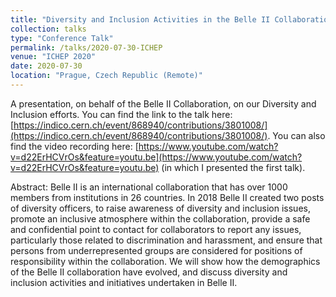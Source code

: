 ```yaml
---
title: "Diversity and Inclusion Activities in the Belle II Collaboration."
collection: talks
type: "Conference Talk"
permalink: /talks/2020-07-30-ICHEP
venue: "ICHEP 2020"
date: 2020-07-30
location: "Prague, Czech Republic (Remote)"
---
```

A presentation, on behalf of the Belle II Collaboration, on our Diversity and Inclusion efforts.
You can find the link to the talk here: [https://indico.cern.ch/event/868940/contributions/3801008/](https://indico.cern.ch/event/868940/contributions/3801008/). You can also find the video recording here: [https://www.youtube.com/watch?v=d22ErHCVrOs&feature=youtu.be](https://www.youtube.com/watch?v=d22ErHCVrOs&feature=youtu.be) (in which I presented the first talk).

Abstract:
Belle II is an international collaboration that has over 1000 members
from institutions in 26 countries. In 2018 Belle II created two posts
of diversity officers, to raise awareness of diversity and inclusion
issues, promote an inclusive atmosphere within the collaboration,
provide a safe and confidential point to contact for collaborators to
report any issues, particularly those related to discrimination and
harassment, and ensure that persons from underrepresented groups are
considered for positions of responsibility within the collaboration. We
will show how the demographics of the Belle II collaboration have
evolved, and discuss diversity and inclusion activities and initiatives
undertaken in Belle II.